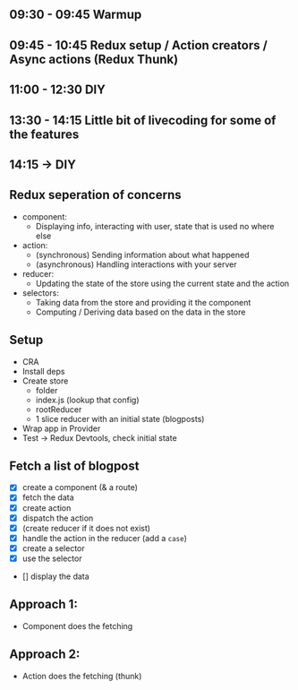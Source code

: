 ## 09:30 - 09:45 Warmup

## 09:45 - 10:45 Redux setup / Action creators / Async actions (Redux Thunk)

## 11:00 - 12:30 DIY

## 13:30 - 14:15 Little bit of livecoding for some of the features

## 14:15 -> DIY

## Redux seperation of concerns

- component:
  - Displaying info, interacting with user, state that is used no where else
- action:
  - (synchronous) Sending information about what happened
  - (asynchronous) Handling interactions with your server
- reducer:
  - Updating the state of the store using the current state and the action
- selectors:
  - Taking data from the store and providing it the component
  - Computing / Deriving data based on the data in the store

## Setup

- CRA
- Install deps
- Create store
  - folder
  - index.js (lookup that config)
  - rootReducer
  - 1 slice reducer with an initial state (blogposts)
- Wrap app in Provider
- Test -> Redux Devtools, check initial state

## Fetch a list of blogpost

- [x] create a component (& a route)
- [x] fetch the data
- [x] create action
- [x] dispatch the action
- [x] (create reducer if it does not exist)
- [x] handle the action in the reducer (add a `case`)
- [x] create a selector
- [x] use the selector
- [] display the data

## Approach 1:

- Component does the fetching

## Approach 2:

- Action does the fetching (thunk)
